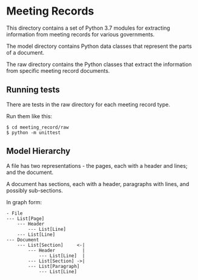 # Meeting Records

This directory contains a set of Python 3.7 modules for extracting information from meeting records for various governments.

The model directory contains Python data classes that represent the parts of a document.

The raw directory contains the Python classes that extract the information from specific meeting record documents.


## Running tests

There are tests in the raw directory for each meeting record type.

Run them like this:

    $ cd meeting_record/raw
    $ python -m unittest


## Model Hierarchy

A file has two representations - the pages, each with a header and lines; and the document.

A document has sections, each with a header, paragraphs with lines, and possibly sub-sections.

In graph form: 

```
- File
--- List[Page]
    --- Header
        --- List[Line]
    --- List[Line]
--- Document
    --- List[Section]     <-|
        --- Header          |
            --- List[Line]  |
        --- List[Section] ->|
        --- List[Paragraph]
            --- List[Line]
```
